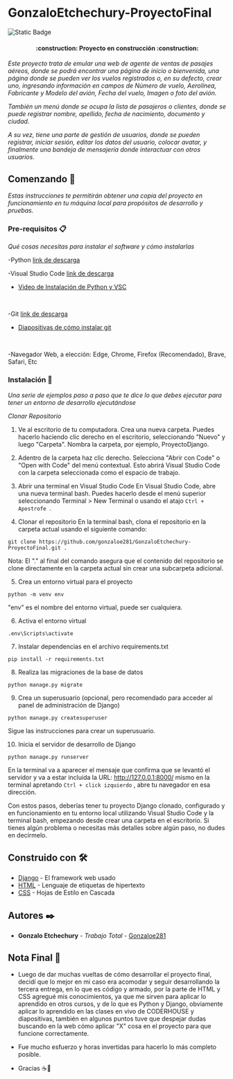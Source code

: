 # GonzaloEtchechury-ProyectoFinal

![Static Badge](https://img.shields.io/badge/Build-En_progreso-red?style=flat&logo=Django)

<h4 align="center">
:construction: Proyecto en construcción :construction:
</h4>

_Este proyecto trata de emular una web de agente de ventas de pasajes aéreos, donde se podrá encontrar una página de inicio o bienvenida, una página donde se pueden ver los vuelos registrados o, en su defecto, crear uno, ingresando información en campos de Número de vuelo, Aerolínea, Fabricante y Modelo del avión, Fecha del vuelo, Imagen o foto del avión._

_También un menú donde se ocupa la lista de pasajeros o clientes, donde se puede registrar nombre, apellido, fecha de nacimiento, documento y ciudad._

_A su vez, tiene una parte de gestión de usuarios, donde se pueden registrar, iniciar sesión, editar los datos del usuario, colocar avatar, y finalmente una bandeja de mensajería donde interactuar con otros usuarios._


## Comenzando 🚀

_Estas instrucciones te permitirán obtener una copia del proyecto en funcionamiento en tu máquina local para propósitos de desarrollo y pruebas._

### Pre-requisitos 📋

_Qué cosas necesitas para instalar el software y cómo instalarlas_



-Python [link de descarga](https://www.python.org/downloads/)
<br>

-Visual Studio Code [link de descarga](https://code.visualstudio.com/)
<br>

* [Video de Instalación de Python y VSC](https://www.youtube.com/watch?v=6npp93ZIQgM&ab_channel=v%C3%ADctorRomero)
<br>

-Git [link de descarga](https://git-scm.com/) 
<br>

* [Diapositivas de cómo instalar git](https://docs.google.com/presentation/d/12ov-P60D98VumjZO23Y_TMDLlX9JHUFp1amG3YJyTqI/edit?usp=drive_link)
<br>

-Navegador Web, a elección: Edge, Chrome, Firefox (Recomendado), Brave, Safari, Etc


### Instalación 🔧

_Una serie de ejemplos paso a paso que te dice lo que debes ejecutar para tener un entorno de desarrollo ejecutándose_

_Clonar Repositorio_

1. Ve al escritorio de tu computadora.
Crea una nueva carpeta. Puedes hacerlo haciendo clic derecho en el escritorio, seleccionando "Nuevo" y luego "Carpeta". Nombra la carpeta, por ejemplo, ProyectoDjango.

2. Adentro de la carpeta haz clic derecho.
Selecciona "Abrir con Code" o "Open with Code" del menú contextual. Esto abrirá Visual Studio Code con la carpeta seleccionada como el espacio de trabajo.

3. Abrir una terminal en Visual Studio Code
En Visual Studio Code, abre una nueva terminal bash. Puedes hacerlo desde el menú superior seleccionando Terminal > New Terminal o usando el atajo `Ctrl + Apostrofe `.

4. Clonar el repositorio
En la terminal bash, clona el repositorio en la carpeta actual usando el siguiente comando:
```
git clone https://github.com/gonzaloe281/GonzaloEtchechury-ProyectoFinal.git .
```
Nota: El "." al final del comando asegura que el contenido del repositorio se clone directamente en la carpeta actual sin crear una subcarpeta adicional.

5. Crea un entorno virtual para el proyecto
```
python -m venv env
```
"env" es el nombre del entorno virtual, puede ser cualquiera.

6. Activa el entorno virtual
```
.env\Scripts\activate
```

7. Instalar dependencias en el archivo requirements.txt
```
pip install -r requirements.txt
```

8. Realiza las migraciones de la base de datos
```
python manage.py migrate
```

9. Crea un superusuario (opcional, pero recomendado para acceder al panel de administración de Django)
```
python manage.py createsuperuser
```
Sigue las instrucciones para crear un superusuario.

10. Inicia el servidor de desarrollo de Django
```
python manage.py runserver
```
En la terminal va a aparecer el mensaje que confirma que se levantó el servidor y va a estar incluida la URL: http://127.0.0.1:8000/ mismo en la terminal apretando `Ctrl + click izquierdo` , abre tu navegador en esa dirección.

Con estos pasos, deberías tener tu proyecto Django clonado, configurado y en funcionamiento en tu entorno local utilizando Visual Studio Code y la terminal bash, empezando desde crear una carpeta en el escritorio. Si tienes algún problema o necesitas más detalles sobre algún paso, no dudes en decírmelo.


## Construido con 🛠️


* [Django](https://www.djangoproject.com/download/) - El framework web usado
* [HTML](https://developer.mozilla.org/es/docs/Web/HTML) - Lenguaje de etiquetas de hipertexto
* [CSS](https://developer.mozilla.org/es/docs/Web/CSS) - Hojas de Estilo en Cascada



## Autores ✒️

* **Gonzalo Etchechury** - *Trabajo Total* - [Gonzaloe281](https://github.com/gonzaloe281)
 
## Nota Final 💬

* Luego de dar muchas vueltas de cómo desarrollar el proyecto final, decidí que lo mejor en mi caso era acomodar y seguir desarrollando la tercera entrega, en lo que es código y armado, por la parte de HTML y CSS agregué mis conocimientos, ya que me sirven para aplicar lo aprendido en otros cursos, y de lo que es Python y Django, obviamente aplicar lo aprendido en las clases en vivo de CODERHOUSE y diapositivas, también en algunos puntos tuve que despejar dudas buscando en la web cómo aplicar "X" cosa en el proyecto para que funcione correctamente.

* Fue mucho esfuerzo y horas invertidas para hacerlo lo más completo posible.

* Gracias ☕🧉